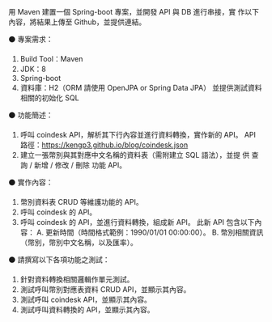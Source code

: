 用 Maven 建置一個 Spring-boot 專案，並開發 API 與 DB 進行串接，實
作以下內容，將結果上傳至 Github，並提供連結。

⚫ 專案需求：
1. Build Tool：Maven
2. JDK：8
3. Spring-boot
4. 資料庫：H2（ORM 請使用 OpenJPA or Spring Data JPA）
並提供測試資料相關的初始化 SQL

⚫ 功能簡述：
1. 呼叫 coindesk API，解析其下行內容並進行資料轉換，實作新的 API。
API 路徑：https://kengp3.github.io/blog/coindesk.json
2. 建立一張幣別與其對應中文名稱的資料表（需附建立 SQL 語法），並提
供 查詢 / 新增 / 修改 / 刪除 功能 API。

⚫ 實作內容：
1. 幣別資料表 CRUD 等維護功能的 API。
2. 呼叫 coindesk 的 API。
3. 呼叫 coindesk 的 API，並進行資料轉換，組成新 API。
此新 API 包含以下內容：
A. 更新時間（時間格式範例：1990/01/01 00:00:00）。
B. 幣別相關資訊（幣別，幣別中文名稱，以及匯率）。

⚫ 請撰寫以下各項功能之測試：
1. 針對資料轉換相關邏輯作單元測試。
2. 測試呼叫幣別對應表資料 CRUD API，並顯示其內容。
3. 測試呼叫 coindesk API，並顯示其內容。
4. 測試呼叫資料轉換的 API，並顯示其內容。
